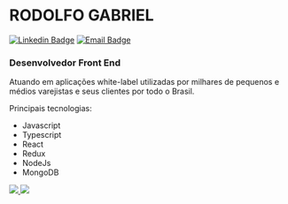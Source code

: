 # RODOLFO GABRIEL

[![Linkedin Badge](https://img.shields.io/badge/-Rodolfo%20Gabriel-6633cc?style=flat-square&logo=Linkedin&logoColor=white&link=https://www.linkedin.com/in/rodolfo-gabriel/)](https://www.linkedin.com/in/rodolfo-gabriel/) 
[![Email Badge](https://img.shields.io/badge/-rodolfo.gabriel@hotmail.com.br-6633cc?style=flat-square&logo=Gmail&logoColor=white&link=mailto:rodolfo.gabriel@hotmail.com.br)](mailto:rdlfgbrl@outlook.com)

### Desenvolvedor Front End

Atuando em aplicações white-label utilizadas por milhares de pequenos e médios varejistas e seus clientes por todo o Brasil.

Principais tecnologias:
- Javascript
- Typescript
- React
- Redux
- NodeJs
- MongoDB

<div>
    <a href="mailto:rodolfo.gabriel@hotmail.com.br">
        <img src="https://img.shields.io/badge/Gmail-D14836?style=for-the-badge&logo=gmail&logoColor=white"
            target="_blank">
    </a>
    <a href="https://www.linkedin.com/in/rodolfo-gabriel/" target="_blank">
        <img src="https://img.shields.io/badge/-LinkedIn-%230077B5?style=for-the-badge&logo=linkedin&logoColor=white"
            target="_blank">
    </a>
</div>



